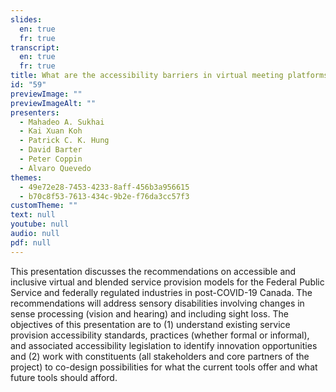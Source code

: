 ```yaml
---
slides:
  en: true
  fr: true
transcript:
  en: true
  fr: true
title: What are the accessibility barriers in virtual meeting platforms?
id: "59"
previewImage: ""
previewImageAlt: ""
presenters:
  - Mahadeo A. Sukhai
  - Kai Xuan Koh
  - Patrick C. K. Hung
  - David Barter
  - Peter Coppin
  - Alvaro Quevedo
themes:
  - 49e72e28-7453-4233-8aff-456b3a956615
  - b70c8f53-7613-434c-9b2e-f76da3cc57f3
customTheme: ""
text: null
youtube: null
audio: null
pdf: null
---
```

This presentation discusses the recommendations on accessible and inclusive virtual and blended service provision models for the Federal Public Service and federally regulated industries in post-COVID-19 Canada. The recommendations will address sensory disabilities involving changes in sense processing (vision and hearing) and including sight loss. The objectives of this presentation are to (1) understand existing service provision accessibility standards, practices (whether formal or informal), and associated accessibility legislation to identify innovation opportunities and (2) work with constituents (all stakeholders and core partners of the project) to co-design possibilities for what the current tools offer and what future tools should afford.
